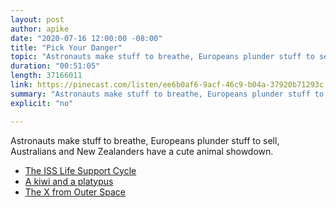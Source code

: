 ```yaml
---
layout: post
author: apike
date: "2020-07-16 12:00:00 -08:00"
title: "Pick Your Danger"
topic: "Astronauts make stuff to breathe, Europeans plunder stuff to sell, Australians and New Zealanders have a cute animal showdown."
duration: "00:51:05"
length: 37166011
link: https://pinecast.com/listen/ee6b0af6-9acf-46c9-b04a-37920b71293c.mp3
summary: "Astronauts make stuff to breathe, Europeans plunder stuff to sell, Australians and New Zealanders have a cute animal showdown."
explicit: "no"

---
```


Astronauts make stuff to breathe, Europeans plunder stuff to sell, Australians and New Zealanders have a cute animal showdown.

- [The ISS Life Support Cycle](https://en.wikipedia.org/wiki/File:SpaceStationCycle.svg)
- [A kiwi and a platypus](https://funfact.fm/images/platypus-kiwi.jpg)
- [The X from Outer Space](https://external-content.duckduckgo.com/iu/?u=https%3A%2F%2F3.bp.blogspot.com%2F-vkCyZX_2Dkw%2FWBmCgtI66EI%2FAAAAAAAAZLA%2FPIWW1AX5cVA8VwHz4VyfHtzJEnlkF_JUQCLcB%2Fs1600%2Fx_from_outer_space_glc_01.jpg&f=1&nofb=1)
